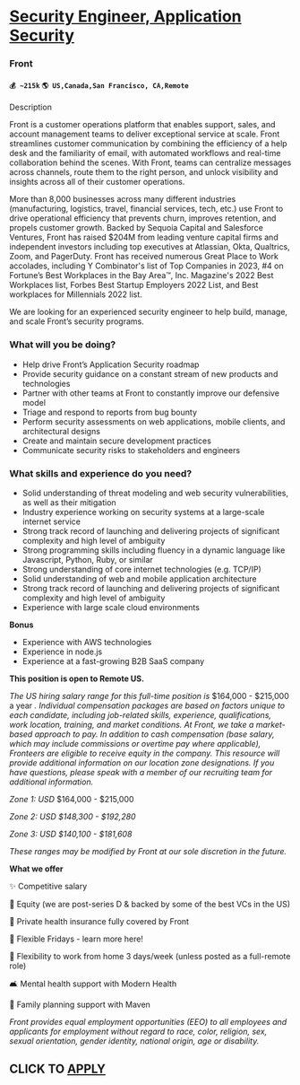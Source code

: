# [Security Engineer, Application Security](https://www.remotewlb.com/apply/security-engineer-application-security-79680)  
### Front  
#### `💰 ~215k` `🌎 US,Canada,San Francisco, CA,Remote`  

Description

Front is a customer operations platform that enables support, sales, and account management teams to deliver exceptional service at scale. Front streamlines customer communication by combining the efficiency of a help desk and the familiarity of email, with automated workflows and real-time collaboration behind the scenes. With Front, teams can centralize messages across channels, route them to the right person, and unlock visibility and insights across all of their customer operations.

  

More than 8,000 businesses across many different industries (manufacturing, logistics, travel, financial services, tech, etc.) use Front to drive operational efficiency that prevents churn, improves retention, and propels customer growth. Backed by Sequoia Capital and Salesforce Ventures, Front has raised $204M from leading venture capital firms and independent investors including top executives at Atlassian, Okta, Qualtrics, Zoom, and PagerDuty. Front has received numerous Great Place to Work accolades, including Y Combinator's list of Top Companies in 2023, #4 on Fortune’s Best Workplaces in the Bay Area™, Inc. Magazine's 2022 Best Workplaces list, Forbes Best Startup Employers 2022 List, and Best workplaces for Millennials 2022 list.

  

We are looking for an experienced security engineer to help build, manage, and scale Front’s security programs.

### What will you be doing?

  * Help drive Front’s Application Security roadmap
  * Provide security guidance on a constant stream of new products and technologies
  * Partner with other teams at Front to constantly improve our defensive model
  * Triage and respond to reports from bug bounty 
  * Perform security assessments on web applications, mobile clients, and architectural designs
  * Create and maintain secure development practices
  * Communicate security risks to stakeholders and engineers

### What skills and experience do you need?

  * Solid understanding of threat modeling and web security vulnerabilities, as well as their mitigation
  * Industry experience working on security systems at a large-scale internet service
  * Strong track record of launching and delivering projects of significant complexity and high level of ambiguity
  * Strong programming skills including fluency in a dynamic language like Javascript, Python, Ruby, or similar
  * Strong understanding of core internet technologies (e.g. TCP/IP)
  * Solid understanding of web and mobile application architecture 
  * Strong track record of launching and delivering projects of significant complexity and high level of ambiguity
  * Experience with large scale cloud environments 

  

**Bonus**

  * Experience with AWS technologies
  * Experience in node.js
  * Experience at a fast-growing B2B SaaS company

 **This position is open to Remote US.**

  

 _The US hiring salary range for this full-time position is_ $164,000 - $215,000 a year _. Individual compensation packages are based on factors unique to each candidate, including job-related skills, experience, qualifications, work location, training, and market conditions. At Front, we take a market-based approach to pay. In addition to cash compensation (base salary, which may include commissions or overtime pay where applicable), Fronteers are eligible to receive equity in the company. This resource will provide additional information on our location zone designations. If you have questions, please speak with a member of our recruiting team for additional information._

  

 _Zone 1: USD_ $164,000 - $215,000

 _Zone 2: USD $148,300 - $192,280_

 _Zone 3: USD $140,100 - $181,608_

  

 _These ranges may be modified by Front at our sole discretion in the future._

  

 **What we offer**

✨ Competitive salary

🤝 Equity (we are post-series D & backed by some of the best VCs in the US)

🏥 Private health insurance fully covered by Front

💪 Flexible Fridays - learn more here!

🏡 Flexibility to work from home 3 days/week (unless posted as a full-remote role)

🛋 Mental health support with Modern Health

🍼 Family planning support with Maven

  

  

 _Front provides equal employment opportunities (EEO) to all employees and applicants for employment without regard to race, color, religion, sex, sexual orientation, gender identity, national origin, age or disability._

  
## CLICK TO [APPLY](https://www.remotewlb.com/apply/security-engineer-application-security-79680)

